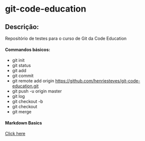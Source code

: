 # git-code-education

## Descrição:

Repositório de testes para o curso de Git da Code Education

#### Commandos básicos:

* git init
* git status
* git add <arquivo>
* git commit
* git remote add origin https://github.com/henriesteves/git-code-education.git
* git push -u origin master
* git log
* git checkout -b <nome do branch>
* git checkout <nome do branch>
* git merge <nome do branch>

#### Markdown Basics 

[Click here](https://help.github.com/articles/markdown-basics/)

